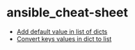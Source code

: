 # ansible_cheat-sheet

- [Add default value in list of dicts](json_query_default_value.md)
- [Convert keys values in dict to list](json_query_keys_to_list.md)
